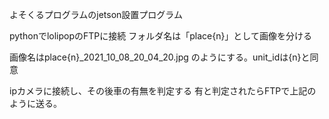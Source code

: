 よそくるプログラムのjetson設置プログラム

pythonでlolipopのFTPに接続
フォルダ名は「place{n}」として画像を分ける

画像名はplace{n}_2021_10_08_20_04_20.jpg
のようにする。unit_idは{n}と同意

ipカメラに接続し、その後車の有無を判定する
有と判定されたらFTPで上記のように送る。
